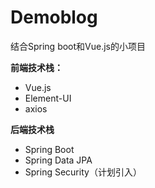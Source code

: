 # Demoblog

结合Spring boot和Vue.js的小项目

**前端技术栈：**

+ Vue.js
+ Element-UI
+ axios

**后端技术栈**
  
+ Spring Boot
+ Spring Data JPA
+ Spring Security（计划引入）
